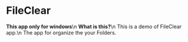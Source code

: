 # FileClear
**This app only for windows**\n
**What is this?**\n
  This is a demo of FileClear app.\n
  The app for organize the your Folders.

